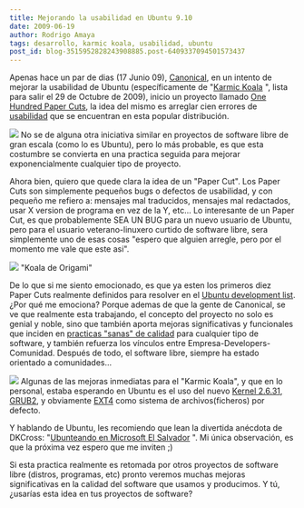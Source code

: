 ```yaml
---
title: Mejorando la usabilidad en Ubuntu 9.10
date: 2009-06-19
author: Rodrigo Amaya
tags: desarrollo, karmic koala, usabilidad, ubuntu
post_id: blog-3515952828243908885.post-6409337094501573437
---
```


Apenas hace un par de dias (17 Junio 09), [Canonical](http://es.wikipedia.org/wiki/Canonical_Ltd.), en un intento de mejorar la usabilidad de Ubuntu (específicamente de "[Karmic Koala](http://fridge.ubuntu.com/node/1831)
", lista para salir el 29 de Octubre de 2009), inicio un proyecto llamado [One Hundred Paper Cuts](https://edge.launchpad.net/hundredpapercuts), la idea del mismo es arreglar cien errores de [usabilidad](http://www.srbyte.com/2009/03/pruebas-de-uso-usability-test.html) que se encuentran en esta popular distribución.

[![](https://2.bp.blogspot.com/_ayvorITawE4/SjwbXovRU-I/AAAAAAAACC4/kxy6xVaryCA/s320/onehundredpaprcuts.jpg)](https://2.bp.blogspot.com/_ayvorITawE4/SjwbXovRU-I/AAAAAAAACC4/kxy6xVaryCA/s1600-h/onehundredpaprcuts.jpg)
No se de alguna otra iniciativa similar en proyectos de software libre de gran escala (como lo es Ubuntu), pero lo más probable, es que esta costumbre se convierta en una practica seguida para mejorar exponencialmente cualquier tipo de proyecto.

Ahora bien, quiero que quede clara la idea de un "Paper Cut". Los Paper Cuts son simplemente pequeños bugs o defectos de usabilidad, y con pequeño me refiero a: mensajes mal traducidos, mensajes mal redactados, usar X version de programa en vez de la Y, etc... Lo interesante de un Paper Cut, es que probablemente SEA UN BUG para un nuevo usuario de Ubuntu, pero para el usuario veterano-linuxero curtido de software libre, sera simplemente uno de esas cosas "espero que alguien arregle, pero por el momento me vale que este asi".

[![](https://4.bp.blogspot.com/_ayvorITawE4/Sjwdltt_3hI/AAAAAAAACDI/9SOnaA12I40/s320/Koala_Bear.jpg)](https://4.bp.blogspot.com/_ayvorITawE4/Sjwdltt_3hI/AAAAAAAACDI/9SOnaA12I40/s1600-h/Koala_Bear.jpg)
"Koala de
Origami"

De lo que si me siento emocionado, es que ya esten los primeros diez Paper Cuts realmente definidos para resolver en el [Ubuntu development list](https://lists.ubuntu.com/archives/ubuntu-devel/2009-June/028354.html). ¿Por qué me emociona? Porque ademas de que la gente de Canonical, se ve que realmente esta trabajando, el concepto del proyecto no solo es genial y noble, sino que también aporta mejoras significativas y funcionales que inciden en [practicas "sanas" de calidad](http://www.srbyte.com/2009/05/comentario-sobre-qa.html) para cualquier tipo de software, y también refuerza los vínculos entre Empresa-Developers-Comunidad. Después de todo, el software libre, siempre ha estado orientado a comunidades...

[![](https://2.bp.blogspot.com/_ayvorITawE4/Sjwb7eoCG7I/AAAAAAAACDA/9J0KPJgh8u8/s320/ubuntu-linux-community.jpg)](https://2.bp.blogspot.com/_ayvorITawE4/Sjwb7eoCG7I/AAAAAAAACDA/9J0KPJgh8u8/s1600-h/ubuntu-linux-community.jpg)
Algunas de las mejoras inmediatas para el "Karmic Koala", y que en lo personal, estaba esperando en Ubuntu es el uso del nuevo [Kernel 2.6.31](http://www.kernel.org/), [GRUB2](http://www.gnu.org/software/grub/grub-2.en.html), y obviamente [EXT4](http://es.wikipedia.org/wiki/Ext4) como sistema de archivos(ficheros) por defecto.

Y hablando de Ubuntu, les recomiendo que lean la divertida anécdota de DKCross: "[Ubunteando en Microsoft El Salvador](http://decacross.org/blog/wp-trackback.php?p=344)
". Mi única observación, es que la próxima vez espero que me inviten ;)

Si esta practica realmente es retomada por otros proyectos de software libre (distros, programas, etc) pronto veremos muchas mejoras significativas en la calidad del software que usamos y producimos. Y tú, ¿usarías esta idea en tus proyectos de software?